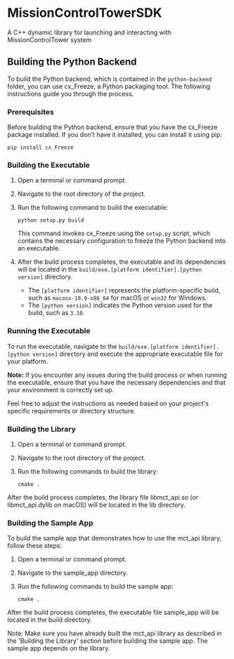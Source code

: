 # MissionControlTowerSDK
A C++ dynamic library for launching and interacting with MissionControlTower system

## Building the Python Backend

To build the Python backend, which is contained in the `python-backend` folder, you can use cx_Freeze, a Python packaging tool. The following instructions guide you through the process.

### Prerequisites

Before building the Python backend, ensure that you have the cx_Freeze package installed. If you don't have it installed, you can install it using pip:

```shell
pip install cx_Freeze
```

### Building the Executable

1. Open a terminal or command prompt.

2. Navigate to the root directory of the project.

3. Run the following command to build the executable:

   ```shell
   python setup.py build
   ```

   This command invokes cx_Freeze using the `setup.py` script, which contains the necessary configuration to freeze the Python backend into an executable.

4. After the build process completes, the executable and its dependencies will be located in the `build/exe.[platform identifier].[python version]` directory.

   - The `[platform identifier]` represents the platform-specific build, such as `macosx-10.9-x86_64` for macOS or `win32` for Windows.
   - The `[python version]` indicates the Python version used for the build, such as `3.10`.

### Running the Executable

To run the executable, navigate to the `build/exe.[platform identifier].[python version]` directory and execute the appropriate executable file for your platform.

**Note:** If you encounter any issues during the build process or when running the executable, ensure that you have the necessary dependencies and that your environment is correctly set up.

Feel free to adjust the instructions as needed based on your project's specific requirements or directory structure.

### Building the Library

1. Open a terminal or command prompt.

2. Navigate to the root directory of the project.

3. Run the following commands to build the library:

   ```shell
   cmake .
   ```

After the build process completes, the library file libmct_api.so (or libmct_api.dylib on macOS) will be located in the lib directory.

### Building the Sample App

To build the sample app that demonstrates how to use the mct_api library, follow these steps:

1. Open a terminal or command prompt.

2. Navigate to the sample_app directory.

3. Run the following commands to build the sample app:

   ```shell
   cmake .
   ```

After the build process completes, the executable file sample_app will be located in the build directory.

Note: Make sure you have already built the mct_api library as described in the 'Building the Library' section before building the sample app. The sample app depends on the library.
